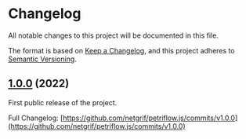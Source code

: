 # Changelog
All notable changes to this project will be documented in this file.

The format is based on [Keep a Changelog](https://keepachangelog.com/en/1.0.0/),
and this project adheres to [Semantic Versioning](https://semver.org/spec/v2.0.0.html).

## [1.0.0](https://github.com/netgrif/petriflow.js/releases/tag/v1.0.0) (2022)

First public release of the project.

Full Changelog: [https://github.com/netgrif/petriflow.js/commits/v1.0.0](https://github.com/netgrif/petriflow.js/commits/v1.0.0)


<!-- Template
## [version](https://github.com/netgrif/petriflow.js/releases/tag/v) (YYYY-MM-dd)

### Added
 - for new features.

### Changed
 - for changes in existing functionality.

### Deprecated
 - for soon-to-be removed features.

### Removed
 - for now removed features.

### Fixed
 - for any bug fixes.

### Security
 - in case of vulnerabilities.
-->